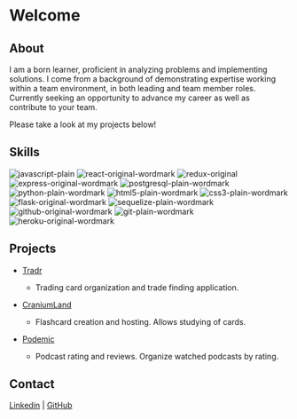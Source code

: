 # Welcome

## About
I am a born learner, proficient in analyzing problems and implementing solutions. I come from a background of demonstrating expertise working within a team environment, in both leading and team member roles. Currently seeking an opportunity to advance my career as well as contribute to your team.

Please take a look at my projects below!
## Skills

![javascript-plain](https://user-images.githubusercontent.com/72315462/119737097-bea1d180-be4c-11eb-8456-355e38f5f1c5.png)
![react-original-wordmark](https://user-images.githubusercontent.com/72315462/119737104-c1042b80-be4c-11eb-8edd-b2d43d6f9423.png)
![redux-original](https://user-images.githubusercontent.com/72315462/119737107-c2355880-be4c-11eb-9a94-a69aee6019f9.png)
![express-original-wordmark](https://user-images.githubusercontent.com/72315462/119737067-b8135a00-be4c-11eb-8997-1b864c4f2df3.png)
![postgresql-plain-wordmark](https://user-images.githubusercontent.com/72315462/119737099-bf3a6800-be4c-11eb-981b-0bc19f4470cd.png)
![python-plain-wordmark](https://user-images.githubusercontent.com/72315462/119737102-c06b9500-be4c-11eb-974d-04694070275e.png)
![html5-plain-wordmark](https://user-images.githubusercontent.com/72315462/119737095-be093b00-be4c-11eb-9e4c-af235119adab.png)
![css3-plain-wordmark](https://user-images.githubusercontent.com/72315462/119737065-b6499680-be4c-11eb-9fe9-1fb0a8a35aab.png)
![flask-original-wordmark](https://user-images.githubusercontent.com/72315462/119737077-b9dd1d80-be4c-11eb-8b0a-46df33b550ed.png)
![sequelize-plain-wordmark](https://user-images.githubusercontent.com/72315462/119737110-c2cdef00-be4c-11eb-8c8f-31407413c7eb.png)
![github-original-wordmark](https://user-images.githubusercontent.com/72315462/119737080-bb0e4a80-be4c-11eb-8a36-79a2034e87c2.png)
![git-plain-wordmark](https://user-images.githubusercontent.com/72315462/119737084-bc3f7780-be4c-11eb-91da-4687294449fa.png)
![heroku-original-wordmark](https://user-images.githubusercontent.com/72315462/119737090-bcd80e00-be4c-11eb-9b99-9dcc5811a722.png)

## Projects

- [Tradr](https://tradr-capstone.herokuapp.com/)
  - Trading card organization and trade finding application.
  
- [CraniumLand](https://craniumland.herokuapp.com/)
  - Flashcard creation and hosting. Allows studying of cards.
  
- [Podemic](https://podemic.herokuapp.com/)
  - Podcast rating and reviews. Organize watched podcasts by rating.
  
## Contact

[Linkedin](https://www.linkedin.com/in/caleb-beachler-943198128/) | [GitHub](https://github.com/cpbeachler)


<!-- ## Welcome to GitHub Pages

You can use the [editor on GitHub](https://github.com/cpbeachler/cpbeachler.github.io/edit/master/index.md) to maintain and preview the content for your website in Markdown files.

Whenever you commit to this repository, GitHub Pages will run [Jekyll](https://jekyllrb.com/) to rebuild the pages in your site, from the content in your Markdown files.

### Markdown

Markdown is a lightweight and easy-to-use syntax for styling your writing. It includes conventions for

```markdown
Syntax highlighted code block

# Header 1
## Header 2
### Header 3

- Bulleted
- List

1. Numbered
2. List

**Bold** and _Italic_ and `Code` text

[Link](url) and ![Image](src)
```

For more details see [GitHub Flavored Markdown](https://guides.github.com/features/mastering-markdown/).

### Jekyll Themes

Your Pages site will use the layout and styles from the Jekyll theme you have selected in your [repository settings](https://github.com/cpbeachler/cpbeachler.github.io/settings/pages). The name of this theme is saved in the Jekyll `_config.yml` configuration file.

### Support or Contact

Having trouble with Pages? Check out our [documentation](https://docs.github.com/categories/github-pages-basics/) or [contact support](https://support.github.com/contact) and we’ll help you sort it out. -->

